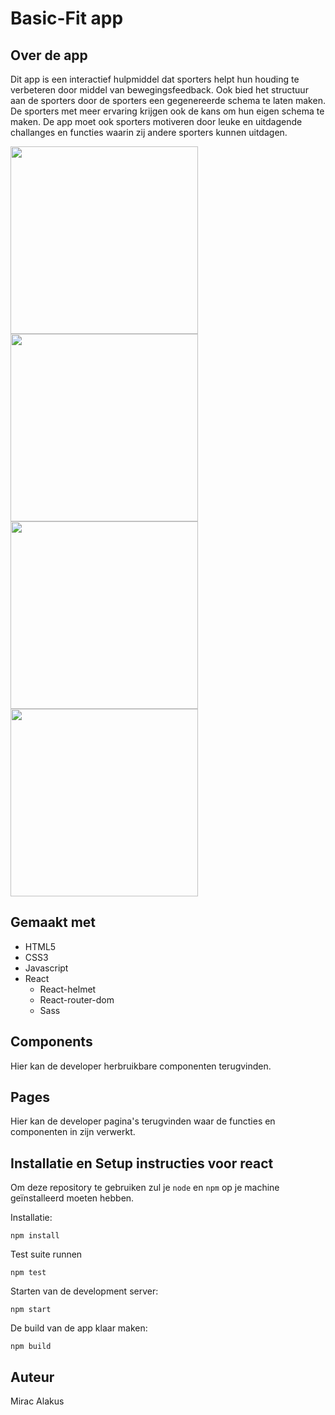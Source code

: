 # Basic-Fit app

## Over de app

Dit app is een interactief hulpmiddel dat sporters helpt hun houding te verbeteren door middel van bewegingsfeedback. Ook bied het structuur aan de sporters door de sporters een gegenereerde schema te laten maken. De sporters met meer ervaring krijgen ook de kans om hun eigen schema te maken. De app moet ook sporters motiveren door leuke en uitdagende challanges en functies waarin zij andere sporters kunnen uitdagen.

<img src="/public/assets/images/ReadMefoto/foto1.png" height="300"/>

<img src="/public/assets/images/ReadMefoto/foto2.png" height="300"/>

<img src="/public/assets/images/ReadMefoto/foto3.png" height="300"/>

<img src="/public/assets/images/ReadMefoto/foto4.png" height="300"/>





## Gemaakt met

- HTML5
- CSS3
- Javascript
- React
    -   React-helmet
    -   React-router-dom
    -   Sass


## Components

Hier kan de developer herbruikbare componenten terugvinden.

## Pages

Hier kan de developer pagina's terugvinden waar de functies en componenten in zijn verwerkt.

## Installatie en Setup instructies voor react

Om deze repository te gebruiken zul je `node` en `npm` op je machine geïnstalleerd moeten hebben.  

Installatie:

```
npm install
```  

Test suite runnen  

```
npm test
``` 

Starten van de development server:

```
npm start
```

De build van de app klaar maken:

```
npm build
```

## Auteur

Mirac Alakus


